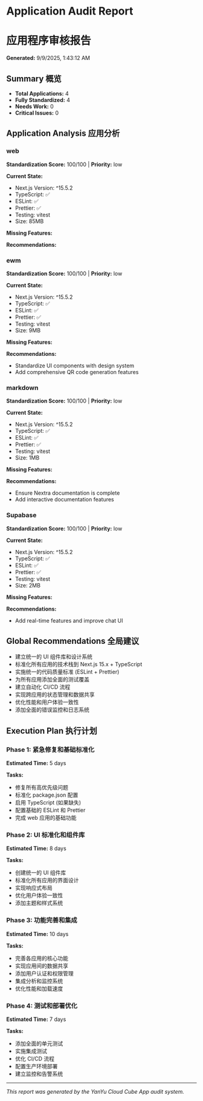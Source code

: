 # Application Audit Report
# 应用程序审核报告

**Generated:** 9/9/2025, 1:43:12 AM

## Summary 概览

- **Total Applications:** 4
- **Fully Standardized:** 4
- **Needs Work:** 0
- **Critical Issues:** 0

## Application Analysis 应用分析


### web

**Standardization Score:** 100/100 | **Priority:** low

**Current State:**
- Next.js Version: ^15.5.2
- TypeScript: ✅
- ESLint: ✅
- Prettier: ✅
- Testing: vitest
- Size: 85MB

**Missing Features:**


**Recommendations:**



### ewm

**Standardization Score:** 100/100 | **Priority:** low

**Current State:**
- Next.js Version: ^15.5.2
- TypeScript: ✅
- ESLint: ✅
- Prettier: ✅
- Testing: vitest
- Size: 9MB

**Missing Features:**


**Recommendations:**
- Standardize UI components with design system
- Add comprehensive QR code generation features


### markdown

**Standardization Score:** 100/100 | **Priority:** low

**Current State:**
- Next.js Version: ^15.5.2
- TypeScript: ✅
- ESLint: ✅
- Prettier: ✅
- Testing: vitest
- Size: 1MB

**Missing Features:**


**Recommendations:**
- Ensure Nextra documentation is complete
- Add interactive documentation features


### Supabase

**Standardization Score:** 100/100 | **Priority:** low

**Current State:**
- Next.js Version: ^15.5.2
- TypeScript: ✅
- ESLint: ✅
- Prettier: ✅
- Testing: vitest
- Size: 2MB

**Missing Features:**


**Recommendations:**
- Add real-time features and improve chat UI


## Global Recommendations 全局建议

- 建立统一的 UI 组件库和设计系统
- 标准化所有应用的技术栈到 Next.js 15.x + TypeScript
- 实施统一的代码质量标准 (ESLint + Prettier)
- 为所有应用添加全面的测试覆盖
- 建立自动化 CI/CD 流程
- 实现跨应用的状态管理和数据共享
- 优化性能和用户体验一致性
- 添加全面的错误监控和日志系统

## Execution Plan 执行计划


### Phase 1: 紧急修复和基础标准化

**Estimated Time:** 5 days

**Tasks:**
- 修复所有高优先级问题
- 标准化 package.json 配置
- 启用 TypeScript (如果缺失)
- 配置基础的 ESLint 和 Prettier
- 完成 web 应用的基础功能


### Phase 2: UI 标准化和组件库

**Estimated Time:** 8 days

**Tasks:**
- 创建统一的 UI 组件库
- 标准化所有应用的界面设计
- 实现响应式布局
- 优化用户体验一致性
- 添加主题和样式系统


### Phase 3: 功能完善和集成

**Estimated Time:** 10 days

**Tasks:**
- 完善各应用的核心功能
- 实现应用间的数据共享
- 添加用户认证和权限管理
- 集成分析和监控系统
- 优化性能和加载速度


### Phase 4: 测试和部署优化

**Estimated Time:** 7 days

**Tasks:**
- 添加全面的单元测试
- 实施集成测试
- 优化 CI/CD 流程
- 配置生产环境部署
- 建立监控和告警系统


---

*This report was generated by the YanYu Cloud Cube App audit system.*

